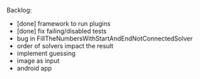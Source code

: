 Backlog:
- [done] framework to run plugins
- [done] fix failing/disabled tests
- bug in FillTheNumbersWithStartAndEndNotConnectedSolver
- order of solvers impact the result
- implement guessing
- image as input
- android app